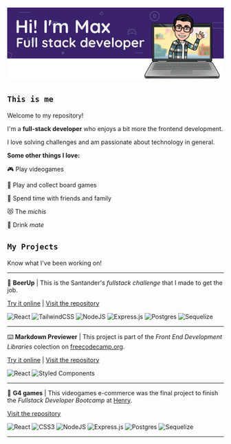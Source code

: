 ![Hi! I'm Max. Full Stack Developer](/assets/bannerGithub.png)

## `This is me`
Welcome to my repository!

I'm a **full-stack developer** who enjoys a bit more the frontend development.

I love solving challenges and am passionate about technology in general.

**Some other things I love:**

🎮 Play videogames

🎲 Play and collect board games

🍻 Spend time with friends and family

😻 The *michis*

🧉 Drink *mate*
## `My Projects`
Know what I've been working on!

---
🍺 **BeerUp** | This is the Santander's *fullstack challenge* that I made to get the job. 

[Try it online](https://beer-up.web.app/login) | [Visit the repository](https://github.com/maxisan/beerup)

![React](https://img.shields.io/badge/react-%2320232a.svg?style=for-the-badge&logo=react&logoColor=%2361DAFB)
![TailwindCSS](https://img.shields.io/badge/tailwindcss-%2338B2AC.svg?style=for-the-badge&logo=tailwind-css&logoColor=white)
![NodeJS](https://img.shields.io/badge/node.js-6DA55F?style=for-the-badge&logo=node.js&logoColor=white)
![Express.js](https://img.shields.io/badge/express.js-%23404d59.svg?style=for-the-badge&logo=express&logoColor=%2361DAFB)
![Postgres](https://img.shields.io/badge/postgres-%23316192.svg?style=for-the-badge&logo=postgresql&logoColor=white)
![Sequelize](https://img.shields.io/badge/Sequelize-52B0E7?style=for-the-badge&logo=Sequelize&logoColor=white)

---

⌨️ **Markdown Previewer** | This project is part of the *Front End Development Libraries* colection on [freecodecamp.org](https://www.freecodecamp.org/learn/front-end-development-libraries/#react-and-redux). 

[Try it online](https://maxisan.github.io/markdown-prev/) | [Visit the repository](https://github.com/maxisan/markdown-prev/blob/master/README.md)

![React](https://img.shields.io/badge/react-%2320232a.svg?style=for-the-badge&logo=react&logoColor=%2361DAFB)
![Styled Components](https://img.shields.io/badge/styled--components-DB7093?style=for-the-badge&logo=styled-components&logoColor=white)

---

👾 **G4 games** | This videogames e-commerce was the final project to finish the *Fullstack Developer Bootcamp* at [Henry](https://www.soyhenry.com/).

[Visit the repository](https://github.com/maxisan/g4games-ecommerce)

![React](https://img.shields.io/badge/react-%2320232a.svg?style=for-the-badge&logo=react&logoColor=%2361DAFB)
![CSS3](https://img.shields.io/badge/css3-%231572B6.svg?style=for-the-badge&logo=css3&logoColor=white)
![NodeJS](https://img.shields.io/badge/node.js-6DA55F?style=for-the-badge&logo=node.js&logoColor=white)
![Express.js](https://img.shields.io/badge/express.js-%23404d59.svg?style=for-the-badge&logo=express&logoColor=%2361DAFB)
![Postgres](https://img.shields.io/badge/postgres-%23316192.svg?style=for-the-badge&logo=postgresql&logoColor=white)
![Sequelize](https://img.shields.io/badge/Sequelize-52B0E7?style=for-the-badge&logo=Sequelize&logoColor=white)

---

<!--
## `My working history`
**maxisan/maxisan** is a ✨ _special_ ✨ repository because its `README.md` (this file) appears on your GitHub profile.

Here are some ideas to get you started:

- 🔭 I’m currently working on ...
- 🌱 I’m currently learning ...
- 👯 I’m looking to collaborate on ...
- 🤔 I’m looking for help with ...
- 💬 Ask me about ...
- 📫 How to reach me: ...
- 😄 Pronouns: ...
- ⚡ Fun fact: ...
-->
